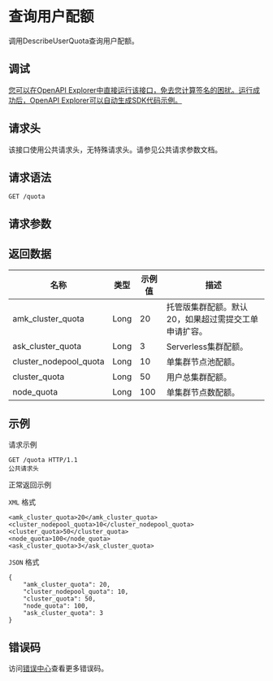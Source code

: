# 查询用户配额

调用DescribeUserQuota查询用户配额。

## 调试

[您可以在OpenAPI Explorer中直接运行该接口，免去您计算签名的困扰。运行成功后，OpenAPI Explorer可以自动生成SDK代码示例。](https://api.aliyun.com/#product=CS&api=DescribeUserQuota&type=ROA&version=2015-12-15)

## 请求头

该接口使用公共请求头，无特殊请求头。请参见公共请求参数文档。

## 请求语法

```
GET /quota 
```

## 请求参数

## 返回数据

|名称|类型|示例值|描述|
|--|--|---|--|
|amk\_cluster\_quota|Long|20|托管版集群配额。默认20，如果超过需提交工单申请扩容。 |
|ask\_cluster\_quota|Long|3|Serverless集群配额。 |
|cluster\_nodepool\_quota|Long|10|单集群节点池配额。 |
|cluster\_quota|Long|50|用户总集群配额。 |
|node\_quota|Long|100|单集群节点数配额。 |

## 示例

请求示例

```
GET /quota HTTP/1.1
公共请求头
```

正常返回示例

`XML` 格式

```
<amk_cluster_quota>20</amk_cluster_quota>
<cluster_nodepool_quota>10</cluster_nodepool_quota>
<cluster_quota>50</cluster_quota>
<node_quota>100</node_quota>
<ask_cluster_quota>3</ask_cluster_quota>
```

`JSON` 格式

```
{
    "amk_cluster_quota": 20,
    "cluster_nodepool_quota": 10,
    "cluster_quota": 50,
    "node_quota": 100,
    "ask_cluster_quota": 3
}
```

## 错误码

访问[错误中心](https://error-center.alibabacloud.com/status/product/CS)查看更多错误码。

